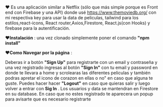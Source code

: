 ♥ Es una aplicación similar a Netflix (sólo que más simple porque es Front end con Firebase y una API)
donde usé https://www.themoviedb.org/ con mi respectiva key para usar la data de peliculas, tailwind para los estilos,react-icons, 
           React router,Axios,Firestore, React.js(con Hooks) y firebase para la autentificación.

♥**Instalación** : una vez clonado simplemente poner el comando **"npm install"** 

♥**Como Navegar por la página** :

Deberas ir a botón **"Sign Up"**  para registrarte con un email y contraseña y  una vez registrado ingresas al botón **"Sign In"** con tu email y password en  donde te llevara a home y scrolearas las diferentes peliculas y también podras apretar el icono de corazon en ellas o no" en caso que alguna te guste. Puedes hacer hacer **"Logout"** en caso que quieras salir y luego volver a entrar con **Sig In** .
Los usuarios y data se mantendran en Firestore en su database.
En caso que no estes registrado te aparecera un popup para avisarte que es necesario registrarte
